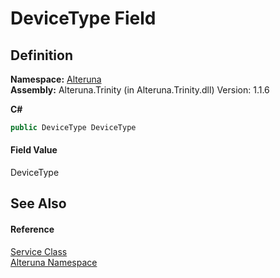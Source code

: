 # DeviceType Field




## Definition
**Namespace:** <a href="N_Alteruna">Alteruna</a>  
**Assembly:** Alteruna.Trinity (in Alteruna.Trinity.dll) Version: 1.1.6

**C#**
``` C#
public DeviceType DeviceType
```



#### Field Value
DeviceType

## See Also


#### Reference
<a href="T_Alteruna_Service">Service Class</a>  
<a href="N_Alteruna">Alteruna Namespace</a>  
